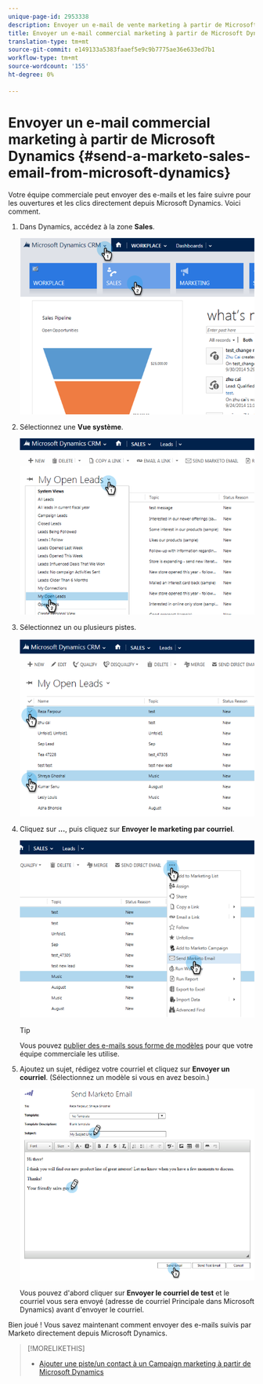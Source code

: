 ```yaml
---
unique-page-id: 2953338
description: Envoyer un e-mail de vente marketing à partir de Microsoft Dynamics - Marketo Docs - Documentation sur les produits
title: Envoyer un e-mail commercial marketing à partir de Microsoft Dynamics
translation-type: tm+mt
source-git-commit: e149133a5383faaef5e9c9b7775ae36e633ed7b1
workflow-type: tm+mt
source-wordcount: '155'
ht-degree: 0%

---
```



# Envoyer un e-mail commercial marketing à partir de Microsoft Dynamics {#send-a-marketo-sales-email-from-microsoft-dynamics}

Votre équipe commerciale peut envoyer des e-mails et les faire suivre pour les ouvertures et les clics directement depuis Microsoft Dynamics. Voici comment.

1. Dans Dynamics, accédez à la zone **Sales**.

   ![](assets/image2014-10-20-11-3a56-3a9.png)

1. Sélectionnez une **Vue système**.

   ![](assets/image2014-10-20-11-3a56-3a20.png)

1. Sélectionnez un ou plusieurs pistes.

   ![](assets/image2014-10-20-11-3a56-3a35.png)

1. Cliquez sur **...**, puis cliquez sur **Envoyer le marketing par courriel**.

   ![](assets/image2014-10-20-11-3a56-3a57.png)

   >[!TIP]
   >
   >Vous pouvez [publier des e-mails sous forme de modèles](../../../../product-docs/marketo-sales-insight/msi-for-salesforce/features/actions-in-the-msi-panel/send-marketo-email/publish-an-email-to-sales-insight.md) pour que votre équipe commerciale les utilise.

1. Ajoutez un sujet, rédigez votre courriel et cliquez sur **Envoyer un courriel**. (Sélectionnez un modèle si vous en avez besoin.)

   ![](assets/image2014-10-20-11-3a57-3a8.png)

   Vous pouvez d&#39;abord cliquer sur **Envoyer le courriel de test** et le courriel vous sera envoyé (adresse de courriel Principale dans Microsoft Dynamics) avant d&#39;envoyer le courriel.

Bien joué ! Vous savez maintenant comment envoyer des e-mails suivis par Marketo directement depuis Microsoft Dynamics.

>[!MORELIKETHIS]
>
>* [Ajouter une piste/un contact à un Campaign marketing à partir de Microsoft Dynamics](add-a-lead-contact-to-a-marketo-campaign-from-microsoft-dynamics.md)

>




